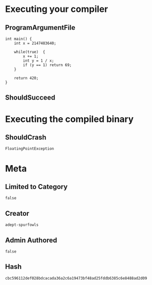 # Executing your compiler

## ProgramArgumentFile

```
int main() {
	int x = 2147483640;

	while(true)  {
		x += 1;
		int y = 1 / x;
        if (y == 1) return 69;
	}

	return 420;
}

```

## ShouldSucceed

# Executing the compiled binary

## ShouldCrash

```
FloatingPointException
```

# Meta

## Limited to Category

```
false
```

## Creator

```
adept-spurfowls
```

## Admin Authored

```
false
```

## Hash

```
cbc596112def028bdcacada36a2c6a19473bf48ad25fddb6385c6e8488ad2d09
```
